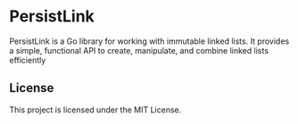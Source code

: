 # PersistLink

PersistLink is a Go library for working with immutable linked lists. It provides a simple, functional API to create, manipulate, and combine linked lists efficiently

## License

This project is licensed under the MIT License.
